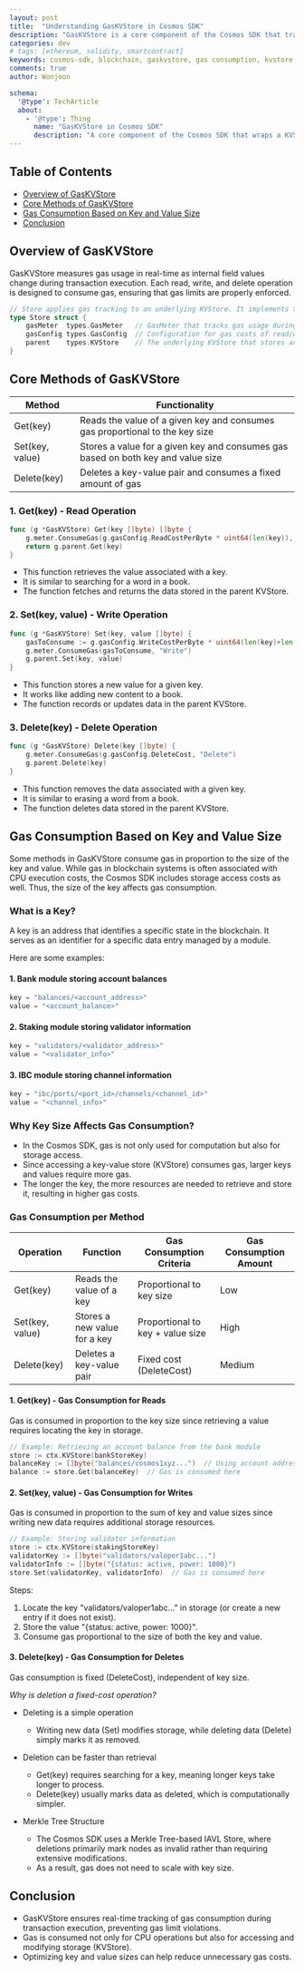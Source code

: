 ```yaml
---
layout: post
title:  "Understanding GasKVStore in Cosmos SDK"
description: "GasKVStore is a core component of the Cosmos SDK that tracks gas consumption in real-time during transaction execution. It ensures every read, write, and delete operation consumes gas, preventing transactions from exceeding their gas limits."
categories: dev
# tags: [ethereum, solidity, smartcontract]
keywords: cosmos-sdk, blockchain, gaskvstore, gas consumption, kvstore
comments: true
author: Wonjoon

schema:
  '@type': TechArticle
  about:
    - '@type': Thing
      name: "GasKVStore in Cosmos SDK"
      description: "A core component of the Cosmos SDK that wraps a KVStore to track and charge gas for read, write, and delete operations."
---
```


## Table of Contents

- [Overview of GasKVStore](#overview-of-gaskvstore)
- [Core Methods of GasKVStore](#core-methods-of-gaskvstore)
- [Gas Consumption Based on Key and Value Size](#gas-consumption-based-on-key-and-value-size)
- [Conclusion](#conclusion)

## Overview of GasKVStore

GasKVStore measures gas usage in real-time as internal field values change during transaction execution.
Each read, write, and delete operation is designed to consume gas, ensuring that gas limits are properly enforced.

```go
// Store applies gas tracking to an underlying KVStore. It implements the KVStore interface.
type Store struct {
    gasMeter  types.GasMeter   // GasMeter that tracks gas usage during transactions
    gasConfig types.GasConfig  // Configuration for gas costs of read/write/delete operations
    parent    types.KVStore    // The underlying KVStore that stores actual data
}
```

## Core Methods of GasKVStore

| **Method** | **Functionality** |
| --- | --- |
| Get(key) | Reads the value of a given key and consumes gas proportional to the key size |
| Set(key, value) | Stores a value for a given key and consumes gas based on both key and value size |
| Delete(key) | Deletes a key-value pair and consumes a fixed amount of gas |

### 1. Get(key) - Read Operation

```go
func (g *GasKVStore) Get(key []byte) []byte {
    g.meter.ConsumeGas(g.gasConfig.ReadCostPerByte * uint64(len(key)), "Read")
    return g.parent.Get(key)
}
```

- This function retrieves the value associated with a key.
- It is similar to searching for a word in a book.
- The function fetches and returns the data stored in the parent KVStore.

### 2. Set(key, value) - Write Operation

```go
func (g *GasKVStore) Set(key, value []byte) {
    gasToConsume := g.gasConfig.WriteCostPerByte * uint64(len(key)+len(value))
    g.meter.ConsumeGas(gasToConsume, "Write")
    g.parent.Set(key, value)
}
```

- This function stores a new value for a given key.
- It works like adding new content to a book.
- The function records or updates data in the parent KVStore.

### 3. Delete(key) - Delete Operation

```go
func (g *GasKVStore) Delete(key []byte) {
    g.meter.ConsumeGas(g.gasConfig.DeleteCost, "Delete")
    g.parent.Delete(key)
}
```

- This function removes the data associated with a given key.
- It is similar to erasing a word from a book.
- The function deletes data stored in the parent KVStore.

## Gas Consumption Based on Key and Value Size

Some methods in GasKVStore consume gas in proportion to the size of the key and value.
While gas in blockchain systems is often associated with CPU execution costs, the Cosmos SDK includes storage access costs as well.
Thus, the size of the key affects gas consumption.

### What is a Key?

A key is an address that identifies a specific state in the blockchain.
It serves as an identifier for a specific data entry managed by a module.

Here are some examples:

#### 1. Bank module storing account balances

```go
key = "balances/<account_address>"
value = "<account_balance>"
```

#### 2. Staking module storing validator information

```go
key = "validators/<validator_address>"
value = "<validator_info>"
```

#### 3. IBC module storing channel information

```go
key = "ibc/ports/<port_id>/channels/<channel_id>"
value = "<channel_info>"
```

### Why Key Size Affects Gas Consumption?

- In the Cosmos SDK, gas is not only used for computation but also for storage access.
- Since accessing a key-value store (KVStore) consumes gas, larger keys and values require more gas.
- The longer the key, the more resources are needed to retrieve and store it, resulting in higher gas costs.

### Gas Consumption per Method

| **Operation** | **Function** | **Gas Consumption Criteria** | **Gas Consumption Amount** |
| --- | --- | --- | --- |
| Get(key) | Reads the value of a key | Proportional to key size | Low |
| Set(key, value) | Stores a new value for a key | Proportional to key + value size | High |
| Delete(key) | Deletes a key-value pair | Fixed cost (DeleteCost) | Medium |

#### 1. Get(key) - Gas Consumption for Reads

Gas is consumed in proportion to the key size since retrieving a value requires locating the key in storage.

```go
// Example: Retrieving an account balance from the bank module
store := ctx.KVStore(bankStoreKey)
balanceKey := []byte("balances/cosmos1xyz...")  // Using account address as key
balance := store.Get(balanceKey)  // Gas is consumed here
```

#### 2. Set(key, value) - Gas Consumption for Writes

Gas is consumed in proportion to the sum of key and value sizes since writing new data requires additional storage resources.

```go
// Example: Storing validator information
store := ctx.KVStore(stakingStoreKey)
validatorKey := []byte("validators/valoper1abc...")  
validatorInfo := []byte("{status: active, power: 1000}")  
store.Set(validatorKey, validatorInfo)  // Gas is consumed here
```

Steps:

1. Locate the key "validators/valoper1abc..." in storage (or create a new entry if it does not exist).
2. Store the value "{status: active, power: 1000}".
3. Consume gas proportional to the size of both the key and value.

#### 3. Delete(key) - Gas Consumption for Deletes

Gas consumption is fixed (DeleteCost), independent of key size.

*Why is deletion a fixed-cost operation?*

- Deleting is a simple operation
  - Writing new data (Set) modifies storage, while deleting data (Delete) simply marks it as removed.

- Deletion can be faster than retrieval
  - Get(key) requires searching for a key, meaning longer keys take longer to process.
  - Delete(key) usually marks data as deleted, which is computationally simpler.

- Merkle Tree Structure
  - The Cosmos SDK uses a Merkle Tree-based IAVL Store, where deletions primarily mark nodes as invalid rather than requiring extensive modifications.
  - As a result, gas does not need to scale with key size.

## Conclusion

- GasKVStore ensures real-time tracking of gas consumption during transaction execution, preventing gas limit violations.
- Gas is consumed not only for CPU operations but also for accessing and modifying storage (KVStore).
- Optimizing key and value sizes can help reduce unnecessary gas costs.
